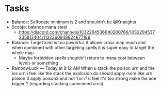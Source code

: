 # Tasks
- Balance: Suffocate minimum is 2 and shouldn't be @Knaughts
- Scobjo: balance mana steal
    - https://discord.com/channels/1032294536640200766/1032294537235812404/1132360848824877189
- Balance: Target kind is too powerful, it allows cross map reach and when combined with other targeting spells it is super easy to target the whole map
    - Maybe forbidden spells shouldn't return to mana cost between levels or something
- RainbowLuck — Today at 8:12 AM
When u stack the poison urn and the ice urn i feel like the stack the explosion do should apply more like urn poison 3 apply poison3 and not 1 or if u feel it's too strong make the aoe bigger ? (regarding stacking summoned urns)